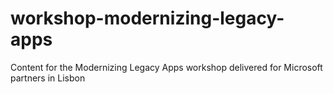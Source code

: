 # workshop-modernizing-legacy-apps
Content for the Modernizing Legacy Apps workshop delivered for Microsoft partners in Lisbon
